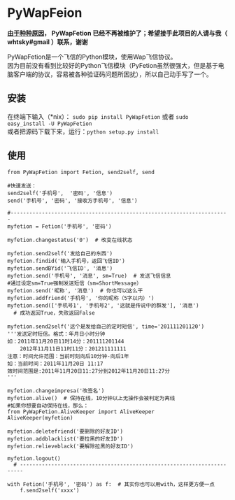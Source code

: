 PyWapFeion  
==========

**[由于种种原因](http://whouz.com/PyWapFetion-已经停止维护了/)， PyWapFetion 已经不再被维护了；希望接手此项目的人请与我（ whtsky#gmail ）联系，谢谢**

PyWapFetion是一个飞信的Python模块，使用Wap飞信协议。  
因为目前没有看到比较好的Python飞信模块（PyFetion虽然很强大，但是基于电脑客户端的协议，容易被各种验证码问题所困扰），所以自己动手写了一个。

安装
---------------

在终端下输入（*nix）： `sudo pip install PyWapFetion` 或者 `sudo easy_install -U PyWapFetion`  
或者把源码下载下来，运行：`python setup.py install`

使用
---------------

	from PyWapFetion import Fetion, send2self, send

	#快速发送：
	send2self('手机号',  '密码', '信息')
	send('手机号', '密码', '接收方手机号', '信息')

	#----------------------------------------------------------------------
	myfetion = Fetion('手机号', '密码')

	myfetion.changestatus('0')  # 改变在线状态

	myfetion.send2self('发给自己的东西')
	myfetion.findid('输入手机号，返回飞信ID')
	myfetion.sendBYid('飞信ID', '消息')
	myfetion.send('手机号', '消息', sm=True)  # 发送飞信信息
	#通过设定sm=True强制发送短信（sm=ShortMessage）
	myfetion.send('昵称', '消息')  # 你也可以这么干
	myfetion.addfriend('手机号', '你的昵称（5字以内）')
	myfetion.send(['手机号1', '手机号2', '这就是传说中的群发'], '消息')
	  # 成功返回True，失败返回False

	myfetion.send2self('这个是发给自己的定时短信', time='201111201120')
	'''发送定时短信。格式：年月日小时分钟
	如：2011年11月20日11时14分：201111201144
		2012年11月11日11时11分：201211111111
	注意：时间允许范围：当前时刻向后10分钟-向后1年
	如：当前时间：2011年11月20日 11:17
	效时间范围是:2011年11月20日11:27分到2012年11月20日11:27分
	'''

	myfetion.changeimpresa('改签名')
	myfetion.alive()  # 保持在线，10分钟以上无操作会被判定为离线
	#如果你想要自动保持在线，那么：
	from PyWapFetion.AliveKeeper import AliveKeeper
	AliveKeeper(myfetion)

	myfetion.deletefriend('要删除的好友ID')
	myfetion.addblacklist('要拉黑的好友ID')
	myfetion.relieveblack('要解除拉黑的好友ID')

	myfetion.logout()
	  # -----------------------------------------------------------------------

	with Fetion('手机号', '密码') as f:  # 其实你也可以用with，这样更方便一点
    	f.send2self('xxxx')